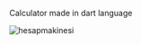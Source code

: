 
Calculator made in dart language


![hesapmakinesi](https://user-images.githubusercontent.com/56730736/153507963-09fc4b1d-b069-46dd-9861-116352efe201.png)
